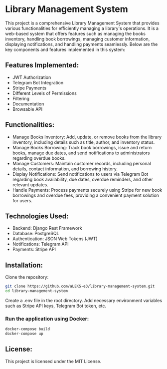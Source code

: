 # Library Management System
This project is a comprehensive Library Management System that provides various functionalities for efficiently managing a library's operations. It is a web-based system that offers features such as managing the books inventory, handling book borrowings, managing customer information, displaying notifications, and handling payments seamlessly. Below are the key components and features implemented in this system:

## Features Implemented:
* JWT Authorization
* Telegram Bot Integration
* Stripe Payments
* Different Levels of Permissions
* Filtering
* Documentation
* Browsable API

## Functionalities:
* Manage Books Inventory: Add, update, or remove books from the library inventory, including details such as title, author, and inventory status.
* Manage Books Borrowing: Track book borrowings, issue and return books, manage due dates, and send notifications to administrators regarding overdue books.
* Manage Customers: Maintain customer records, including personal details, contact information, and borrowing history.
* Display Notifications: Send notifications to users via Telegram Bot regarding book availability, due dates, overdue reminders, and other relevant updates.
* Handle Payments: Process payments securely using Stripe for new book borrowings and overdue fees, providing a convenient payment solution for users.

## Technologies Used:
* Backend: Django Rest Framework
* Database: PostgreSQL
* Authentication: JSON Web Tokens (JWT)
* Notifications: Telegram API
* Payments: Stripe API

## Installation:
Clone the repository:

```bash
git clone https://github.com/aLEKS-e3/library-management-system.git
cd library-management-system
```

Create a .env file in the root directory.
Add necessary environment variables such as Stripe API keys, Telegram Bot token, etc.

### Run the application using Docker:

```bash
docker-compose build
docker-compose up
```
## License:
This project is licensed under the MIT License.